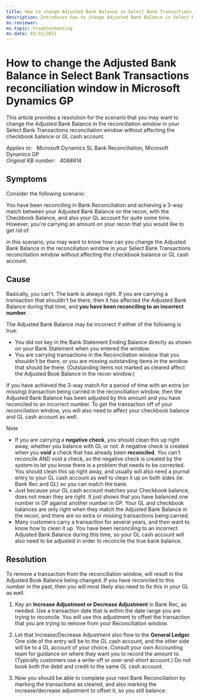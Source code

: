 ```yaml
---
title: How to change Adjusted Bank Balance in Select Bank Transactions reconciliation
description: Introduces how to change Adjusted Bank Balance in Select Bank Transactions reconciliation.
ms.reviewer: 
ms.topic: troubleshooting
ms.date: 03/31/2021
---
```

# How to change the Adjusted Bank Balance in Select Bank Transactions reconciliation window in Microsoft Dynamics GP

This article provides a resolution for the scenario that you may want to change the Adjusted Bank Balance in the reconciliation window in your Select Bank Transactions reconciliation window without affecting the checkbook balance or GL cash account.

_Applies to:_ &nbsp; Microsoft Dynamics SL Bank Reconciliation, Microsoft Dynamics GP  
_Original KB number:_ &nbsp; 4088914

## Symptoms

Consider the following scenario:

You have been reconciling in Bank Reconciliation and achieving a 3-way match between your Adjusted Bank Balance on the recon, with the Checkbook Balance, and also your GL account for quite some time. However, you're carrying an amount on your recon that you would like to get rid of.

in this scenario, you may want to know how can you change the Adjusted Bank Balance in the reconciliation window in your Select Bank Transactions reconciliation window without affecting the checkbook balance or GL cash account.

## Cause

Basically, you can't. The bank is always right. If you are carrying a transaction that shouldn't be there, then it has affected the Adjusted Bank Balance during that time, and **you have been reconciling to an incorrect number**.

The Adjusted Bank Balance may be incorrect if either of the following is true:

- You did not key in the Bank Statement Ending Balance directly as shown on your Bank Statement when you entered the window.
- You are carrying transactions in the Reconciliation window that you shouldn't be there, or you are missing outstanding items in the window that should be there. (Outstanding items not marked as cleared affect the Adjusted Book Balance in the recon window.)

If you have achieved the 3-way match for a period of time with an extra (or missing) transaction being carried in the reconciliation window, then the Adjusted Bank Balance has been adjusted by this amount and you have reconciled to an incorrect number. To get the transaction off of your reconciliation window, you will also need to affect your checkbook balance and GL cash account as well.

> [!NOTE]
>
> - If you are carrying a **negative check**, you should clean this up right away, whether you balance with GL or not. A negative check is created when you **void** a check that has already been **reconciled**. You can't reconcile AND void a check, so the negative check is created by the system to let you know there is a problem that needs to be corrected. You should clean this up right away, and usually will also need a journal entry to your GL cash account as well to clean it up on both sides (ie. Bank Rec and GL) so you can match the bank.
> - Just because your GL cash account matches your Checkbook balance, does not mean they are right. It just shows that you have balanced one number in GP against another number in GP.  Your GL and checkbook balances are only right when they match the Adjusted Bank Balance in the recon, and there are no extra or missing transactions being carried.
> - Many customers carry a transaction for several years, and then want to know how to clean it up. You have been reconciling to an incorrect Adjusted Bank Balance during this time, so your GL cash account will also need to be adjusted in order to reconcile the true bank balance.

## Resolution

To remove a transaction from the reconciliation window, will result in the Adjusted Book Balance being changed. If you have reconciled to this number in the past, then you will most likely also need to fix this in your GL as well.

1. Key an **Increase Adjustment or Decrease Adjustment** in Bank Rec, as needed. Use a transaction date that is within the date range you are trying to reconcile. You will use this adjustment to offset the transaction that you are trying to remove from your Reconciliation window.

2. Let that Increase/Decrease Adjustment also flow to the **General Ledger**. One side of the entry will be to the GL cash account, and the other side will be to a GL account of your choice. Consult your own Accounting team for guidance on where they want you to record the amount to. (Typically customers use a write-off or over-and-short account.)  Do not book both the debit and credit to the same GL cash account.

3. Now you should be able to complete your next Bank Reconciliation by marking the transactions as cleared, and also marking the increase/decrease adjustment to offset it, so you still balance.
